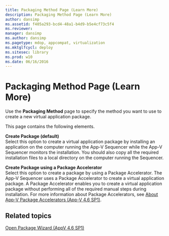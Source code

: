 ```yaml
---
title: Packaging Method Page (Learn More)
description: Packaging Method Page (Learn More)
author: dansimp
ms.assetid: f405a293-bcd4-48a1-b4d9-b5e4cf73c5f4
ms.reviewer: 
manager: dansimp
ms.author: dansimp
ms.pagetype: mdop, appcompat, virtualization
ms.mktglfcycl: deploy
ms.sitesec: library
ms.prod: w10
ms.date: 06/16/2016
---
```



# Packaging Method Page (Learn More)


Use the **Packaging Method** page to specify the method you want to use to create a new virtual application package.

This page contains the following elements.

<a href="" id="create-package--default-"></a>**Create Package (default)**  
Select this option to create a virtual application package by installing an application on the computer running the App-V Sequencer while the App-V Sequencer monitors the installation. You should also copy all the required installation files to a local directory on the computer running the Sequencer.

<a href="" id="create-package-using-a-package-accelerator"></a>**Create Package using a Package Accelerator**  
Select this option to create a package by using a Package Accelerator. The App-V Sequencer uses a Package Accelerator to create a virtual application package. A Package Accelerator enables you to create a virtual application package without performing all of the required manual steps during installation. For more information about Package Accelerators, see [About App-V Package Accelerators (App-V 4.6 SP1)](about-app-v-package-accelerators--app-v-46-sp1-.md).

## Related topics


[Open Package Wizard (AppV 4.6 SP1)](open-package-wizard---appv-46-sp1-.md)

 

 





